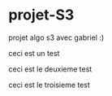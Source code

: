 # projet-S3
projet algo s3 avec gabriel :)

ceci est un test

ceci est le deuxieme test

ceci est le troisieme test